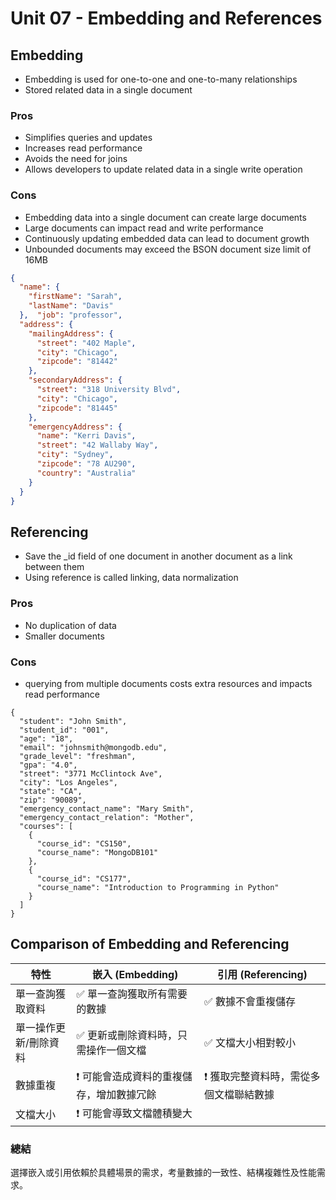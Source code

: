 # Unit 07 - Embedding and References

## Embedding

- Embedding is used for one-to-one and one-to-many relationships
- Stored related data in a single document

### Pros

- Simplifies queries and updates
- Increases read performance
- Avoids the need for joins
- Allows developers to update related data in a single write operation

### Cons

- Embedding data into a single document can create large documents
- Large documents can impact read and write performance
- Continuously updating embedded data can lead to document growth
- Unbounded documents may exceed the BSON document size limit of 16MB

```json  
{  
  "name": {  
    "firstName": "Sarah",  
    "lastName": "Davis"  
  },  "job": "professor",  
  "address": {
    "mailingAddress": {  
      "street": "402 Maple",  
      "city": "Chicago",  
      "zipcode": "81442"  
    },
    "secondaryAddress": {  
      "street": "318 University Blvd",  
      "city": "Chicago",  
      "zipcode": "81445"  
    },
    "emergencyAddress": {  
      "name": "Kerri Davis",  
      "street": "42 Wallaby Way",  
      "city": "Sydney",  
      "zipcode": "78 AU290",  
      "country": "Australia"  
    }
  }
}
```  

## Referencing

- Save the _id field of one document in another document as a link between them
- Using reference is called linking, data normalization

### Pros

- No duplication of data
- Smaller documents

### Cons

- querying from multiple documents costs extra resources and impacts read performance

```  
{  
  "student": "John Smith",
  "student_id": "001",
  "age": "18",
  "email": "johnsmith@mongodb.edu",
  "grade_level": "freshman",
  "gpa": "4.0",
  "street": "3771 McClintock Ave",
  "city": "Los Angeles",
  "state": "CA",
  "zip": "90089",
  "emergency_contact_name": "Mary Smith",
  "emergency_contact_relation": "Mother",
  "courses": [
    {
      "course_id": "CS150",
      "course_name": "MongoDB101"
    },
    {
      "course_id": "CS177",
      "course_name": "Introduction to Programming in Python"
    }
  ]
}  
```  

## Comparison of Embedding and Referencing

| 特性          | 嵌入 (Embedding)         | 引用 (Referencing)      |  
|-------------|------------------------|-----------------------|  
| 單一查詢獲取資料    | ✅ 單一查詢獲取所有需要的數據        | ✅ 數據不會重複儲存            |  
| 單一操作更新/刪除資料 | ✅ 更新或刪除資料時，只需操作一個文檔    | ✅ 文檔大小相對較小            |  
| 數據重複        | ❗️ 可能會造成資料的重複儲存，增加數據冗餘 | ❗️ 獲取完整資料時，需從多個文檔聯結數據 |  
| 文檔大小        | ❗️ 可能會導致文檔體積變大         |                       |  

### 總結

選擇嵌入或引用依賴於具體場景的需求，考量數據的一致性、結構複雜性及性能需求。
